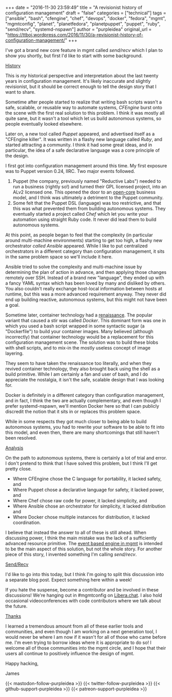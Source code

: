 +++
date = "2016-11-30 23:59:49"
title = "A revisionist history of configuration management"
draft = "false"
categories = ["technical"]
tags = ["ansible", "bash", "cfengine", "chef", "devops", "docker", "fedora", "mgmt", "mgmtconfig", "planet", "planetfedora", "planetpuppet", "puppet", "ruby", "send/recv", "systemd-nspawn"]
author = "purpleidea"
original_url = "https://ttboj.wordpress.com/2016/11/30/a-revisionist-history-of-configuration-management/"
+++

I've got a brand new core feature in mgmt called <em>send/recv</em> which I plan to show you shortly, but first I'd like to start with some background.

<span style="text-decoration:underline;">History</span>

This is <em>my</em> historical perspective and interpretation about the last twenty years in configuration management. It's likely inaccurate and slightly revisionist, but it should be correct enough to tell the design story that I want to share.

Sometime after people started to realize that writing bash scripts wasn't a safe, scalable, or reusable way to automate systems, <em>CFEngine</em> burst onto the scene with the first real solution to this problem. I think it was mostly all quite sane, but it wasn't a tool which let us build autonomous systems, so people eventually looked elsewhere.

Later on, a new tool called <em>Puppet</em> appeared, and advertised itself as a "CFEngine killer". It was written in a flashy new language called <em>Ruby</em>, and started attracting a community. I think it had some great ideas, and in particular, the idea of a safe declarative language was a core principle of the design.

I first got into configuration management around this time. My first exposure was to Puppet version 0.24, IIRC. Two major events followed.

<ol>
    <li>Puppet (the company, previously named "Reductive Labs") needed to run a business (rightly so!) and turned their GPL licensed project, into an ALv2 licensed one. This opened the door to an <a href="https://en.wikipedia.org/wiki/Open_core">open-core</a> business model, and I think was ultimately a detriment to the Puppet community.</li>
    <li>Some felt that the Puppet DSL (language) was too restrictive, and that this was what prevented them from building autonomous systems. They eventually started a project called <em>Chef</em> which let you write your automation using straight Ruby code. It never did lead them to build autonomous systems.</li>
</ol>

At this point, as people began to feel that the complexity (in particular around multi-machine environments) starting to get too high, a flashy new orchestrator <em>called </em><em>Ansible</em> appeared. While I like to put centralized orchestrators in a different category than configuration management, it sits in the same problem space so we'll include it here.

Ansible tried to solve the complexity and multi-machine issue by determining the plan of action in advance, and then applying those changes remotely over SSH. Instead of a brand new "language", they ended up with a fancy YAML syntax which has been loved by many and disliked by others. You also couldn't really exchange host-local information between hosts at runtime, but this was a more advanced requirement anyway. They never did end up building reactive, autonomous systems, but this might not have been a goal.

Sometime later, container technology had a <a href="https://en.wiktionary.org/wiki/renaissance#French">renaissance</a>. The popular variant that caused a stir was called <em>Docker</em>. This dominant form was one in which you used a bash script wrapped in some syntactic sugar (a "Dockerfile") to build your container images. Many believed (although incorrectly) that container technology would be a replacement for this configuration management scene. The solution was to build these blobs with shell scripts, and to mix-in the mostly useless concept of image layering.

They seem to have taken the renaissance too literally, and when they revived container technology, they also brought back using the shell as a build primitive. While I am certainly a fan and user of bash, and I do appreciate the nostalgia, it isn't the safe, scalable design that I was looking for.

Docker is definitely in a different category than configuration management, and in fact, I think the two are actually complementary, and even though I prefer systemd-nspawn, we'll mention Docker here so that I can publicly discredit the notion that it sits in or replaces this problem space.

While in some respects they got much closer to being able to build autonomous systems, you had to rewrite your software to be able to fit into this model, and even then, there are many shortcomings that still haven't been resolved.

<span style="text-decoration:underline;">Analysis</span>

On the path to autonomous systems, there is certainly a lot of trial and error. I don't pretend to think that I have solved this problem, but I think I'll get pretty close.

<ul>
    <li>Where CFEngine chose the C language for portability, it lacked safety, and</li>
    <li>Where Puppet chose a declarative language for safety, it lacked power, and</li>
    <li>Where Chef chose raw code for power, it lacked simplicity, and</li>
    <li>Where Ansible chose an orchestrator for simplicity, it lacked distribution and</li>
    <li>Where Docker chose multiple instances for distribution, it lacked coordination.</li>
</ul>

I believe that instead the answer to all of these is still ahead. When discussing power, I think the main mistake was the lack of a sufficiently advanced resource primitive. The <a href="/blog/2016/01/18/next-generation-configuration-mgmt/">event based engine in mgmt</a> is intended to be the main aspect of this solution, but not the whole story. For another piece of this story, I invented something I'm calling <em>send/recv</em>.

<span style="text-decoration:underline;">Send/Recv</span>

I'd like to go into this today, but I think I'm going to split this discussion into a separate blog post. Expect something here within a week!

If you hate the suspense, become a contributor and be involved in these discussions! We're hanging out in #mgmtconfig on [Libera.chat](https://libera.chat/). I also hold occasional videoconferences with code contributors where we talk about the future.

<span style="text-decoration:underline;">Thanks</span>

I learned a tremendous amount from all of these earlier tools and communities, and even though I am working on a next generation tool, I would never be where I am now if it wasn't for all of those who came before me. I'm even trying to borrow ideas where it is appropriate to do so! I welcome all of those communities into the mgmt circle, and I hope that their users all continue to positively influence the design of mgmt.

Happy hacking,

James

{{< mastodon-follow-purpleidea >}}
{{< twitter-follow-purpleidea >}}
{{< github-support-purpleidea >}}
{{< patreon-support-purpleidea >}}
